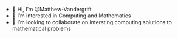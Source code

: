 - 👋 Hi, I’m @Matthew-Vandergrift
- 👀 I’m interested in Computing and Mathematics
- 💞️ I’m looking to collaborate on intersting computing solutions to mathematical problems 

<!---
Matthew-Vandergrift/Matthew-Vandergrift is a ✨ special ✨ repository because its `README.md` (this file) appears on your GitHub profile.
You can click the Preview link to take a look at your changes.
--->
